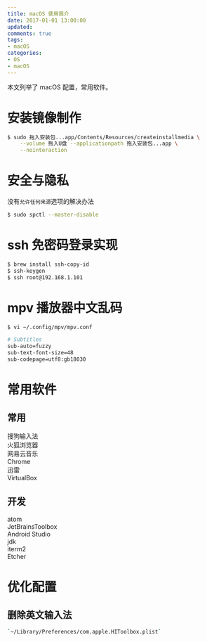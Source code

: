 ```yaml
---
title: macOS 使用简介
date: 2017-01-01 13:00:00
updated:
comments: true
tags:
- macOS
categories:
- OS
- macOS
---
```


本文列举了 macOS 配置，常用软件。

<!--more-->

# 安装镜像制作

```bash
$ sudo 拖入安装包...app/Contents/Resources/createinstallmedia \
    --volume 拖入U盘 --applicationpath 拖入安装包...app \
    --nointeraction
```

# 安全与隐私

没有`允许任何来源`选项的解决办法

```bash
$ sudo spctl --master-disable
```

# ssh 免密码登录实现

```bash
$ brew install ssh-copy-id
$ ssh-keygen
$ ssh root@192.168.1.101
```

# mpv 播放器中文乱码

```bash
$ vi ~/.config/mpv/mpv.conf

# Subtitles
sub-auto=fuzzy
sub-text-font-size=48
sub-codepage=utf8:gb18030
```

# 常用软件

## 常用

搜狗输入法  
火狐浏览器  
网易云音乐  
Chrome  
迅雷  
VirtualBox

## 开发

atom  
JetBrainsToolbox  
Android Studio  
jdk  
iterm2  
Etcher  

# 优化配置

## 删除英文输入法

```bash
`~/Library/Preferences/com.apple.HIToolbox.plist`
```
